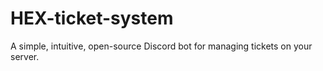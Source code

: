 # HEX-ticket-system
A simple, intuitive, open-source Discord bot for managing tickets on your server.
